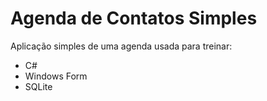 # Agenda de Contatos Simples
Aplicação simples de uma agenda usada para treinar:
- C#
- Windows Form
- SQLite

